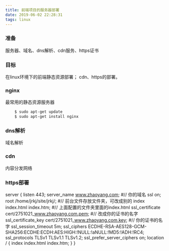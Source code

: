 ```yaml
---
title: 前端项目的服务器部署
date: 2019-06-02 22:28:31
tags: linux
---
```


### 准备
服务器、域名、dns解析、cdn服务、https证书

### 目标
在linux环境下的前端静态资源部署；
cdn、https的部署。

<!-- more -->

### nginx
最常用的静态资源服务器

``` bash
	$ sudo apt-get update
	$ sudo apt-get install nginx
```

### dns解析
域名解析

### cdn
内容分发网络

### https部署
server {
    listen 443;
    server_name www.zhaoyang.com; #// 你的域名
    ssl on;
    root /home/jrkj/site/jrkj/; #// 前台文件存放文件夹，可改成别的
    index index.html index.htm; #// 上面配置的文件夹里面的index.html
    ssl_certificate  cert/2751021_www.zhaoyang.com.pem; #// 改成你的证书的名字
    ssl_certificate_key cert/2751021_www.zhaoyang.com.key; #// 你的证书的名字
    ssl_session_timeout 5m;
    ssl_ciphers ECDHE-RSA-AES128-GCM-SHA256:ECDHE:ECDH:AES:HIGH:!NULL:!aNULL:!MD5:!ADH:!RC4;
    ssl_protocols TLSv1 TLSv1.1 TLSv1.2;
    ssl_prefer_server_ciphers on;
    location / {
        index index.html index.htm;
    }
}
